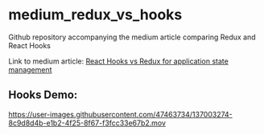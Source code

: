 # medium_redux_vs_hooks
Github repository accompanying the medium article comparing Redux and React Hooks

Link to medium article: <a href="https://ankittrehan2000.medium.com/react-hooks-vs-redux-for-application-state-management-3c6d2f2e138">React Hooks vs Redux for application state management</a>

## Hooks Demo:

https://user-images.githubusercontent.com/47463734/137003274-8c9d8d4b-e1b2-4f25-8f67-f3fcc33e67b2.mov

